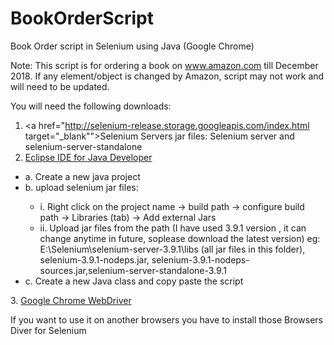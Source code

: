 # BookOrderScript
Book Order script in Selenium using Java (Google Chrome)

Note: This script is for ordering a book on www.amazon.com till December 2018. 
If any element/object is changed by Amazon, script may not work and will need to be updated.


You will need the following downloads:
1. <a href="http://selenium-release.storage.googleapis.com/index.html target="_blank"">Selenium Servers jar files: Selenium server and selenium-server-standalone</a>
2. <a href="https://www.eclipse.org/downloads/packages/">Eclipse IDE for Java Developer</a>
  <ul>
  <li> a. Create a new java project </li>
  <li> b. upload selenium jar files: </li>
    <ul>
     <li>  i. Right click on the project name -> build path -> configure build path -> Libraries (tab) -> Add external Jars</li>
     <li>  ii. Upload jar files from the path (I have used 3.9.1 version , it can change anytime in future, soplease download the latest version) 
       eg: E:\Selenium\selenium-server-3.9.1\libs (all jar files in this folder), selenium-3.9.1-nodeps.jar, selenium-3.9.1-nodeps-sources.jar,selenium-server-standalone-3.9.1  </li>
    </ul>
    <li>c. Create a new Java class and copy paste the script   </li>
   </ul>
3. <a href="http://chromedriver.chromium.org/downloads">Google Chrome WebDriver</a>

If you want to use it on another browsers you have to install those Browsers Diver for Selenium


